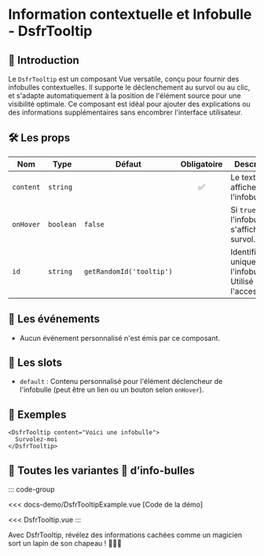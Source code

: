 # Information contextuelle et Infobulle - DsfrTooltip

## 🌟 Introduction

Le `DsfrTooltip` est un composant Vue versatile, conçu pour fournir des infobulles contextuelles. Il supporte le déclenchement au survol ou au clic, et s'adapte automatiquement à la position de l'élément source pour une visibilité optimale. Ce composant est idéal pour ajouter des explications ou des informations supplémentaires sans encombrer l'interface utilisateur.

## 🛠️ Les props

| Nom        | Type      | Défaut               | Obligatoire | Description                                                 |
|------------|-----------|----------------------|:-----------:|-------------------------------------------------------------|
| `content`  | `string`  |                      | ✅          | Le texte à afficher dans l'infobulle.                       |
| `onHover`  | `boolean` | `false`              |             | Si `true`, l'infobulle s'affiche au survol.                 |
| `id`       | `string`  | `getRandomId('tooltip')` |         | Identifiant unique pour l'infobulle. Utilisé pour l'accessibilité. |

## 📡 Les événements

- Aucun événement personnalisé n'est émis par ce composant.

## 🧩 Les slots

- `default` : Contenu personnalisé pour l'élément déclencheur de l'infobulle (peut être un lien ou un bouton selon `onHover`).

## 📝 Exemples

```vue
<DsfrTooltip content="Voici une infobulle">
  Survolez-moi
</DsfrTooltip>
```

## 📝 Toutes les variantes 🌈 d’info-bulles

::: code-group

<Story data-title="Démo" min-h="300px">
  <DsfrTooltipExample />
</Story>

<<< docs-demo/DsfrTooltipExample.vue [Code de la démo]

<<< DsfrTooltip.vue
:::

Avec DsfrTooltip, révélez des informations cachées comme un magicien sort un lapin de son chapeau ! 🎩🐇✨

<script setup lang="ts">
import DsfrTooltipExample from './docs-demo/DsfrTooltipExample.vue'
</script>
